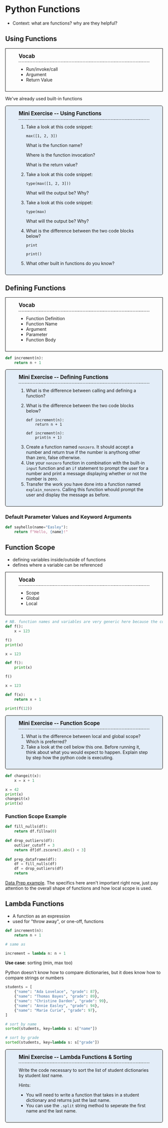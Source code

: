 # Python Functions

- Context: what are functions? why are they helpful?

## Using Functions

<div style="padding: 1em 3em; border: 1px solid black;">
    <div style="font-weight: bold; font-size: 1.2em; border-bottom: 1px dashed black; padding-bottom: .5em;">
        Vocab
    </div>
    <ul>
        <li>Run/invoke/call</li>
        <li>Argument</li>
        <li>Return Value</li>
    </ul>
</div>

We've already used built-in functions

<div style="background-color: rgba(0, 100, 200, .1); padding: 1em 3em; border-radius: 5px; border: 1px solid black">
    <div style="font-weight: bold; font-size: 1.2em; border-bottom: 1px dashed black; padding-bottom: .5em;">
        Mini Exercise -- Using Functions
    </div>
    <ol>
        <li>
            <p>Take a look at this code snippet:</p>
            <pre><code>max([1, 2, 3])</code></pre>
            <p>What is the function name?</p>
            <p>Where is the function invocation?</p>
            <p>What is the return value?</p>
        </li>
        <li>
            <p>Take a look at this code snippet:</p>
            <pre><code>type(max([1, 2, 3]))</code></pre>
            <p>What will the output be? Why?</p>
        </li>
        <li>
            <p>Take a look at this code snippet:</p>
            <pre><code>type(max)</code></pre>
            <p>What will the output be? Why?</p>
        </li>
        <li>
            <p>What is the difference between the two code blocks below?</p>
            <pre><code>print</code></pre>
            <pre><code>print()</code></pre>
        </li>
        <li>What other built in functions do you know?</li>
    </ol>
</div>

## Defining Functions

<div style="padding: 1em 3em; border: 1px solid black;">
    <div style="font-weight: bold; font-size: 1.2em; border-bottom: 1px dashed black; padding-bottom: .5em;">
        Vocab
    </div>
    <ul>
        <li>Function Definition</li>
        <li>Function Name</li>
        <li>Argument</li>
        <li>Parameter</li>
        <li>Function Body</li>
    </ul>
</div>


```python
def increment(n):
    return n + 1
```

<div style="background-color: rgba(0, 100, 200, .1); padding: 1em 3em; border-radius: 5px; border: 1px solid black">
    <div style="font-weight: bold; font-size: 1.2em; border-bottom: 1px dashed black; padding-bottom: .5em;">
        Mini Exercise -- Defining Functions
    </div>
    <ol>
        <li>What is the difference between calling and defining a function?</li>
        <li>
            <p>What is the difference between the two code blocks below?</p>
            <pre><code>def increment(n):
    return n + 1</code></pre>
            <pre><code>def increment(n):
    print(n + 1)</code></pre>
        </li>
        <li>Create a function named <code>nonzero</code>. It should accept a number and return true if the number is anythong other than zero, false otherwise.</li>
        <li>Use your <code>nonzero</code> function in combination with the built-in <code>input</code> function and an <code>if</code> statement to prompt the user for a number and print a message displaying whether or not the number is zero.</li>
        <li>Transfer the work you have done into a function named <code>explain_nonzero</code>. Calling this function whould prompt the user and display the message as before.</li>
    </ol>
</div>

### Default Parameter Values and Keyword Arguments


```python
def sayhello(name="Easley"):
    return f"Hello, {name}!"
```

## Function Scope

- defining variables inside/outside of functions
- defines where a variable can be referenced

<div style="padding: 1em 3em; border: 1px solid black;">
    <div style="font-weight: bold; font-size: 1.2em; border-bottom: 1px dashed black; padding-bottom: .5em;">
        Vocab
    </div>
    <ul>
        <li>Scope</li>
        <li>Global</li>
        <li>Local</li>
    </ul>
</div>


```python
# NB. function names and variables are very generic here because the concept is very generic
def f():
    x = 123

f()    
print(x)
```


```python
x = 123

def f():
    print(x)

f()    
```


```python
x = 123

def f(x):
    return x + 1

print(f(12))
```

<div style="background-color: rgba(0, 100, 200, .1); padding: 1em 3em; border-radius: 5px; border: 1px solid black">
    <div style="font-weight: bold; font-size: 1.2em; border-bottom: 1px dashed black; padding-bottom: .5em;">
        Mini Exercise -- Function Scope
    </div>
    <ol>
        <li>What is the difference between local and global scope? Which is preferred?</li>
        <li>Take a look at the cell below this one. Before running it, think about what you would expect to happen. Explain step by step how the python code is executing.</li>
    </ol>
</div>


```python
def changeit(x):
    x = x + 1

x = 42
print(x)
changeit(x)
print(x)
```

### Function Scope Example

```python
def fill_nulls(df):
    return df.fillna(0)
    
def drop_outliers(df):
    outlier_cutoff = 3
    return df[df.zscore().abs() < 3]
    
def prep_dataframe(df):
    df = fill_nulls(df)
    df = drop_outliers(df)
    return 
```

[Data Prep example](https://github.com/CodeupClassroom/darden-nlp-exercises/blob/main/nlp_prepare.py). The specifics here aren't important right now, just pay attention to the overall shape of functions and how local scope is used.

## Lambda Functions

- A function as an expression
- used for "throw away", or one-off, functions


```python
def increment(n):
    return n + 1

# same as

increment = lambda n: n + 1
```

**Use case**: sorting (min, max too)

Python doesn't know how to compare dictionaries, but it does know how to compare strings or numbers


```python
students = [
    {"name": "Ada Lovelace", "grade": 87},
    {"name": "Thomas Bayes", "grade": 89},
    {"name": "Christine Darden", "grade": 99},
    {"name": "Annie Easley", "grade": 94},
    {"name": "Marie Curie", "grade": 97},
]
```


```python
# sort by name
sorted(students, key=lambda s: s["name"])
```


```python
# sort by grade
sorted(students, key=lambda s: s["grade"])
```

<div style="background-color: rgba(0, 100, 200, .1); padding: 1em 3em; border-radius: 5px; border: 1px solid black">
    <div style="font-weight: bold; font-size: 1.2em; border-bottom: 1px dashed black; padding-bottom: .5em;">
        Mini Exercise -- Lambda Functions &amp; Sorting
    </div>
    <p>Write the code necessary to sort the list of student dictionaries by student <em>last</em> name.</p>
    <p>Hints:</p>
    <ul>
        <li>You will need to write a function that takes in a student dictionary and returns just the last name.</li>
        <li>You can use the <code>.split</code> string method to seperate the first name and the last name.</li>
    </ul>
</div>
